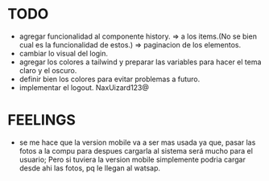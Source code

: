 # TODO

-   agregar funcionalidad al componente history.
    => a los items.(No se bien cual es la funcionalidad de estos.)
    => paginacion de los elementos.
-   cambiar lo visual del login.
-   agregar los colores a tailwind y preparar las variables para hacer el tema claro y el oscuro.
-   definir bien los colores para evitar problemas a futuro.
-   implementar el logout.
NaxUizard123@

# FEELINGS

-   se me hace que la version mobile va a ser mas usada ya que, pasar las fotos a la compu para despues cargarla al sistema será mucho para el usuario; Pero si tuviera la version mobile simplemente podria cargar desde ahi las fotos, pq le llegan al watsap.
